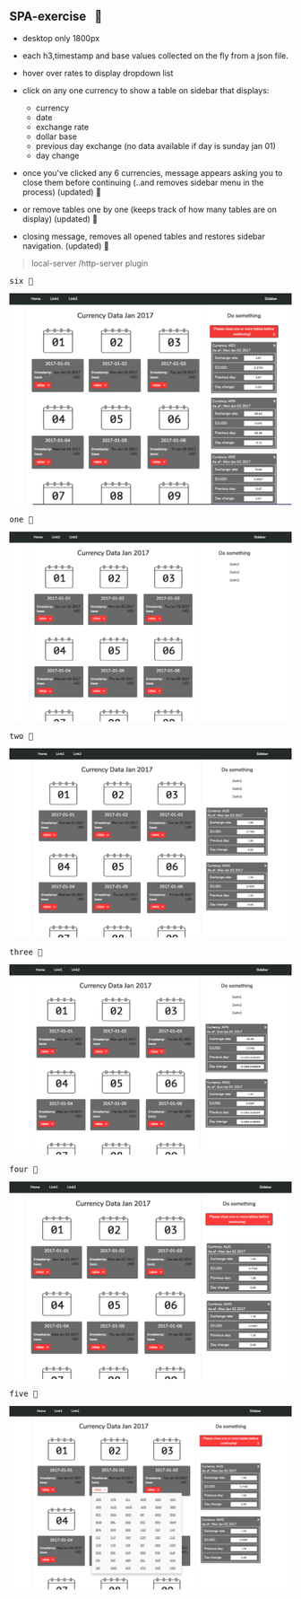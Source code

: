 SPA-exercise  &nbsp; :rocket:
--------

- desktop only 1800px
- each h3,timestamp and base values collected on the fly from a json file.
- hover over rates to display dropdown list
- click on any one currency to show a table on sidebar that displays:
  +  currency
  +  date
  +  exchange rate
  +  dollar base
  +  previous day exchange (no data available if day is sunday jan 01)
  +  day change

- once you've clicked any 6 currencies, message appears asking you to close them
  before continuing  (..and removes sidebar menu in the process)                 (updated) :hammer:
- or remove tables one by one (keeps track of how many tables are on display)    (updated) :hammer:
- closing message, removes all opened tables and restores sidebar navigation.    (updated) :hammer:

> local-server /http-server plugin


<kbd>six :ticket:</kbd>

![](public/images/s4.png) 


<kbd>one :ticket:</kbd>

![](public/images/s1.png) 


<kbd>two :ticket:</kbd>

![](public/images/s2a.png) 



<kbd>three :ticket:</kbd>

![](public/images/s2b.png) 



<kbd>four :ticket:</kbd>

![](public/images/s3a.png) 



<kbd>five :ticket:</kbd>

![](public/images/s3b.png) 













